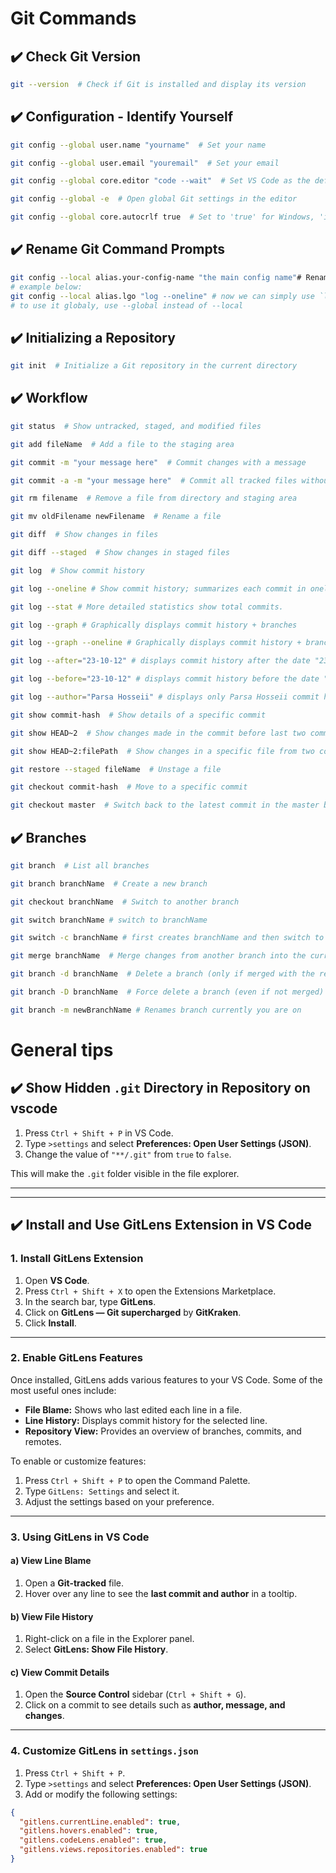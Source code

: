 # Git Commands

## ✔️ Check Git Version
```sh
git --version  # Check if Git is installed and display its version
```

## ✔️ Configuration - Identify Yourself
```sh
git config --global user.name "yourname"  # Set your name

git config --global user.email "youremail"  # Set your email

git config --global core.editor "code --wait"  # Set VS Code as the default editor

git config --global -e  # Open global Git settings in the editor

git config --global core.autocrlf true  # Set to 'true' for Windows, 'input' for macOS/Linux
```

## ✔️ Rename Git Command Prompts
```sh
git config --local alias.your-config-name "the main config name"# Renames git command prompts to your desired name in this project
# example below:
git config --local alias.lgo "log --oneline" # now we can simply use `lgo` to call "log --oneline"
# to use it globaly, use --global instead of --local
```

## ✔️ Initializing a Repository
```sh
git init  # Initialize a Git repository in the current directory
```

## ✔️ Workflow
```sh
git status  # Show untracked, staged, and modified files

git add fileName  # Add a file to the staging area

git commit -m "your message here"  # Commit changes with a message

git commit -a -m "your message here"  # Commit all tracked files without staging

git rm filename  # Remove a file from directory and staging area

git mv oldFilename newFilename  # Rename a file

git diff  # Show changes in files

git diff --staged  # Show changes in staged files

git log  # Show commit history

git log --oneline # Show commit history; summarizes each commit in oneline

git log --stat # More detailed statistics show total commits.

git log --graph # Graphically displays commit history + branches

git log --graph --oneline # Graphically displays commit history + branches; summarizes each commit in oneline

git log --after="23-10-12" # displays commit history after the date "23-10-12"

git log --before="23-10-12" # displays commit history before the date "23-10-12"

git log --author="Parsa Hosseii" # displays only Parsa Hosseii commit history

git show commit-hash  # Show details of a specific commit

git show HEAD~2  # Show changes made in the commit before last two commits

git show HEAD~2:filePath  # Show changes in a specific file from two commits before

git restore --staged fileName  # Unstage a file

git checkout commit-hash  # Move to a specific commit

git checkout master  # Switch back to the latest commit in the master branch
```

## ✔️ Branches
```sh
git branch  # List all branches

git branch branchName  # Create a new branch

git checkout branchName  # Switch to another branch

git switch branchName # switch to branchName

git switch -c branchName # first creates branchName and then switch to it

git merge branchName  # Merge changes from another branch into the current branch

git branch -d branchName  # Delete a branch (only if merged with the remote branch)

git branch -D branchName  # Force delete a branch (even if not merged)

git branch -m newBranchName # Renames branch currently you are on
```
# General tips

## ✔️ Show Hidden `.git` Directory in Repository on vscode
1. Press `Ctrl + Shift + P` in VS Code.
2. Type `>settings` and select **Preferences: Open User Settings (JSON)**.
3. Change the value of `"**/.git"` from `true` to `false`.

This will make the `.git` folder visible in the file explorer.

---
---

## ✔️ Install and Use GitLens Extension in VS Code

### 1. Install GitLens Extension
1. Open **VS Code**.
2. Press `Ctrl + Shift + X` to open the Extensions Marketplace.
3. In the search bar, type **GitLens**.
4. Click on **GitLens — Git supercharged** by **GitKraken**.
5. Click **Install**.

---

### 2. Enable GitLens Features
Once installed, GitLens adds various features to your VS Code. Some of the most useful ones include:

- **File Blame:** Shows who last edited each line in a file.
- **Line History:** Displays commit history for the selected line.
- **Repository View:** Provides an overview of branches, commits, and remotes.

To enable or customize features:
1. Press `Ctrl + Shift + P` to open the Command Palette.
2. Type `GitLens: Settings` and select it.
3. Adjust the settings based on your preference.

---

### 3. Using GitLens in VS Code
#### a) View Line Blame
1. Open a **Git-tracked** file.
2. Hover over any line to see the **last commit and author** in a tooltip.

#### b) View File History
1. Right-click on a file in the Explorer panel.
2. Select **GitLens: Show File History**.

#### c) View Commit Details
1. Open the **Source Control** sidebar (`Ctrl + Shift + G`).
2. Click on a commit to see details such as **author, message, and changes**.

---

### 4. Customize GitLens in `settings.json`
1. Press `Ctrl + Shift + P`.
2. Type `>settings` and select **Preferences: Open User Settings (JSON)**.
3. Add or modify the following settings:

```json
{
  "gitlens.currentLine.enabled": true,
  "gitlens.hovers.enabled": true,
  "gitlens.codeLens.enabled": true,
  "gitlens.views.repositories.enabled": true
}

